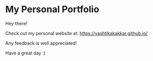 # My Personal Portfolio
 
Hey there! 

Check out my personal website at: https://yashtikakakkar.github.io/

Any feedback is well appreciated! 

Have a great day :)
